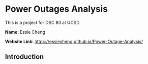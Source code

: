 # Power Outages Analysis
This is a project for DSC 80 at UCSD.

**Name**: Essie Cheng

**Website Link**: https://essiecheng.github.io/Power-Outage-Analysis/

## Introduction
